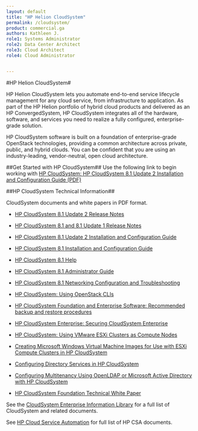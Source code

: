 ```yaml
---
layout: default
title: "HP Helion CloudSystem"
permalink: /cloudsystem/
product: commercial.ga
authors: Kathleen J.
role1: Systems Administrator 
role2: Data Center Architect 
role3: Cloud Architect 
role4: Cloud Administrator


---
```

<!--UNDER REVISION-->


#HP Helion CloudSystem#
 
HP Helion CloudSystem lets you automate end-to-end service lifecycle management for any cloud service, from infrastructure to application. As part of the HP Helion portfolio of hybrid cloud products and delivered as an HP ConvergedSystem, HP CloudSystem integrates all of the hardware, software, and services you need to realize a fully configured, enterprise-grade solution. 

HP CloudSystem software is built on a foundation of enterprise-grade OpenStack technologies, providing a common architecture across private, public, and hybrid clouds. You can be confident that you are using an industry-leading, vendor-neutral, open cloud architecture.

##Get Started with HP CloudSystem##
Use the following link to begin working with [HP CloudSystem: HP CloudSystem 8.1 Update 2 Installation and Configuration Guide (PDF)](http://h20564.www2.hp.com/portal/site/hpsc/public/kb/docDisplay/?docId=c04517071)
	
##HP CloudSystem Technical Information##

CloudSystem documents and white papers in PDF format.  

* [HP CloudSystem 8.1 Update 2 Release Notes](http://h20564.www2.hp.com/portal/site/hpsc/public/kb/docDisplay/?docId=c04517074)

* [HP CloudSystem 8.1 and 8.1 Update 1 Release Notes](http://h20564.www2.hp.com/portal/site/hpsc/public/kb/docDisplay/?docId=c04498999)

* [HP CloudSystem 8.1 Update 2 Installation and Configuration Guide](http://h20564.www2.hp.com/portal/site/hpsc/public/kb/docDisplay/?docId=c04517071)

* [HP CloudSystem 8.1 Installation and Configuration Guide](http://h20564.www2.hp.com/portal/site/hpsc/public/kb/docDisplay/?docId=c04376921)

* [HP CloudSystem 8.1 Help](http://h17007.www1.hp.com/docs/enterprise/servers/cloudsystem/8.1/webhelp/content/index.html)

* [HP CloudSystem 8.1 Administrator Guide](http://h20564.www2.hp.com/portal/site/hpsc/public/kb/docDisplay/?docId=c04376928)

* [HP CloudSystem 8.1 Networking Configuration and Troubleshooting](http://h20195.www2.hp.com/V2/GetDocument.aspx?docname=4AA5-6655ENW&cc=us&lc=en)

* [HP CloudSystem: Using OpenStack CLIs](http://h20564.www2.hp.com/portal/site/hpsc/public/kb/docDisplay/?docId=c04525353)

* [HP CloudSystem Foundation and Enterprise Software: Recommended backup and restore procedures](http://h20564.www2.hp.com/portal/site/hpsc/public/kb/docDisplay/?docId=c04220382)

* [HP CloudSystem Enterprise: Securing CloudSystem Enterprise](http://h20195.www2.hp.com/V2/GetDocument.aspx?docname=4AA5-6539ENW&cc=us&lc=en)

* [HP CloudSystem: Using VMware ESXi Clusters as Compute Nodes](http://h20564.www2.hp.com/portal/site/hpsc/public/kb/docDisplay/?docId=c04253153)

* [Creating Microsoft Windows Virtual Machine Images for Use with ESXi Compute Clusters in HP CloudSystem](http://h20564.www2.hp.com/portal/site/hpsc/public/kb/docDisplay/?docId=c04395877)

* [Configuring Directory Services in HP CloudSystem ](http://h20564.www2.hp.com/portal/site/hpsc/public/kb/docDisplay/?docId=c04459675 )

* [Configuring Multitenancy Using OpenLDAP or Microsoft Active Directory with HP CloudSystem](http://h20564.www2.hp.com/portal/site/hpsc/public/kb/docDisplay/?docId=c04277961 )

* [HP CloudSystem Foundation Technical White Paper](http://h20564.www2.hp.com/portal/site/hpsc/public/kb/docDisplay/?docId=c04273697)


See the [CloudSystem Enterprise Information Library](http://www.hp.com/go/cloudsystem/docs) for a full list of CloudSystem and related documents.


See [HP Cloud Service Automation](https://docs.hpcloud.com/automation/) for full list of HP CSA documents.


